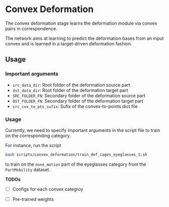 # Convex Deformation


The convex deformation stage learns the deformation module via convex pairs in correspondence. 

The network aims at learning to predict the deformation bases from an input convex and is learned in a target-driven deformation fashion. 


## Usage

### Important arguments
- `src_data_dir`: Root folder of the deformation source part
- `dst_data_dir`: Root folder of the deformation target part
- `SRC_FOLDER_FN`: Secondary folder of the deformation source part
- `DST_FOLDER_FN`: Secondary folder of the deformation target part
- `src_cvx_to_pts_sufix`: Sufix of the convex-to-points dict file


### Usage
Currently, we need to specify important arguments in the script file to train on the corresponding category. 


For instance, run the script 
```bash
bash scripts/convex_deformation/train_def_cages_eyeglasses_1.sh
```
to train on the `none_motion` part of the eyeglasses category from the `PartMobility` dataset. 



**TODOs**
- [ ] Configs for each convex categroy
- [ ] Pre-trained weights


